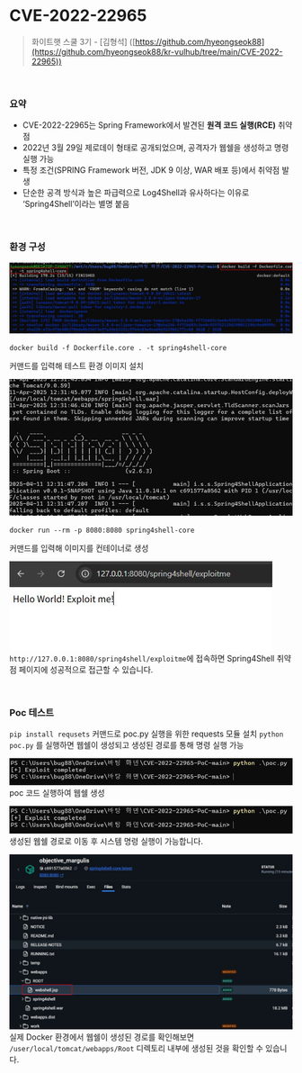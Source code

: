 # CVE-2022-22965

> 화이트햇 스쿨 3기 - [김형석] ([https://github.com/hyeongseok88](https://github.com/hyeongseok88/kr-vulhub/tree/main/CVE-2022-22965))

<br/>

### 요약

- CVE-2022-22965는 Spring Framework에서 발견된 **원격 코드 실행(RCE)** 취약점
- 2022년 3월 29일 제로데이 형태로 공개되었으며, 공격자가 웹쉘을 생성하고 명령 실행 가능
- 특정 조건(SPRING Framework 버전, JDK 9 이상, WAR 배포 등)에서 취약점 발생
- 단순한 공격 방식과 높은 파급력으로 Log4Shell과 유사하다는 이유로 ‘Spring4Shell’이라는 별명 붙음

<br/>

### 환경 구성

![](img/env.png)
```console
docker build -f Dockerfile.core . -t spring4shell-core
```
커맨드를 입력해 테스트 환경 이미지 설치


![](img/env2.png)
```console
docker run --rm -p 8080:8080 spring4shell-core
```
커맨드를 입력해 이미지를 컨테이너로 생성

![](img/main.png)
`http://127.0.0.1:8080/spring4shell/exploitme`에 접속하면 Spring4Shell 취약점 페이지에 성공적으로 접근할 수 있습니다.


<br/>

### Poc 테스트

`pip install requsets` 커맨드로 poc.py 실행을 위한 requests 모듈 설치
`python poc.py` 를 실행하면 웹쉘이 생성되고 생성된 경로를 통해 명령 실행 가능

![](img/attack.png)
poc 코드 실행하여 웹쉘 생성

![](img/attack.png)
생성된 웹쉘 경로로 이동 후 시스템 명령 실행이 가능합니다.

![](img/webshell_loc.png)
실제 Docker 환경에서 웹쉘이 생성된 경로를 확인해보면 `/user/local/tomcat/webapps/Root` 디렉토리 내부에 생성된 것을 확인할 수 있습니다.


